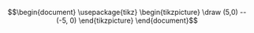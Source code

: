 $$\begin{document} \usepackage{tikz} \begin{tikzpicture} \draw (5,0) -- (-5, 0) \end{tikzpicture} \end{document}$$ 